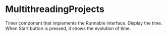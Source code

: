 # MultithreadingProjects

Timer component that implements the Runnable interface.
Display the time.
When Start button is pressed, it shows the evolution of time.
